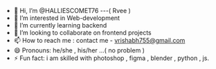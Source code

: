 - 👋 Hi, I’m @HALLIESCOMET76 ---( Rvee )
- 👀 I’m interested in Web-development
- 🌱 I’m currently learning backend
- 💞️ I’m looking to collaborate on frontend projects
- 📫 How to reach me : contact me - vrishabh755@gmail.com
- 😄 Pronouns: he/she , his/her ...( no problem )
- ⚡ Fun fact: i am skilled with photoshop , figma , blender , python , js.

<!---
HALLIESCOMET76/HALLIESCOMET76 is a ✨ special ✨ repository because its `README.md` (this file) appears on your GitHub profile.
You can click the Preview link to take a look at your changes.
--->
